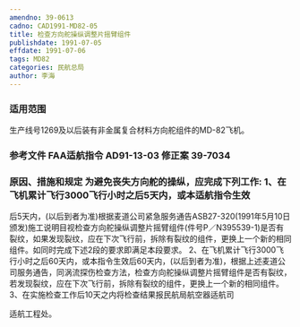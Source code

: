 ```yaml
---
amendno: 39-0613
cadno: CAD1991-MD82-05
title: 检查方向舵操纵调整片摇臂组件
publishdate: 1991-07-05
effdate: 1991-07-06
tags: MD82
categories: 民航总局
author: 李海
---
```


### 适用范围 
生产线号1269及以后装有非金属复合材料方向舵组件的MD-82飞机。

### 参考文件    FAA适航指令 AD91-13-03 修正案 39-7034 

### 原因、措施和规定     为避免丧失方向舵的操纵，应完成下列工作:     1、在飞机累计飞行3000飞行小时之后5天内，或本适航指令生效
后5天内，(以后到者为准)根据麦道公司紧急服务通告ASB27-320(1991年5月10日颁发)施工说明目视检查方向舵操纵调整片摇臂组件(件号P／N395539-1)是否有裂纹，如果发现裂纹，应在下次飞行前，拆除有裂纹的组件，更换上一个新的相同组件。如同时完成下述2段的要求即满足本段要求。 
    2、在飞机累计飞行3000飞行小时之后60天内，或本指令生效后60天内，(以后到者为准)，根据上述麦道公司服务通告，同涡流探伤检查方法，检查方向舵操纵调整片摇臂组件是否有裂纹，若发现裂纹，应在下次飞行前，拆除有裂纹的组件，更换上一个新的相同组件。 
    3、在实施检查工作后10天之内将检查结果报民航局航空器适航司
  
适航工程处。
